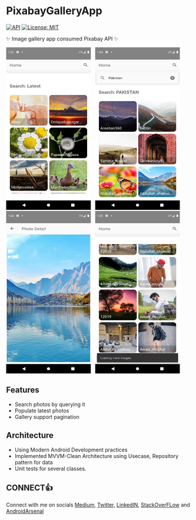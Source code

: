 # PixabayGalleryApp

[![API](https://img.shields.io/badge/API-21%2B-blue.svg?style=flat)](https://android-arsenal.com/api?level=15) [![License: MIT](https://img.shields.io/badge/License-MIT-brightgreen.svg)](https://opensource.org/licenses/MIT)

✨ Image gallery app consumed Pixabay API ✨

<img alt="Pic-1" src="https://github.com/AliAzaz/PixabayGalleryApp/blob/master/images/Home.png" width="230" height="440"/> &nbsp; <img alt="Pic-2" src="https://github.com/AliAzaz/PixabayGalleryApp/blob/master/images/Search.png" width="230" height="440"/> &nbsp; <img alt="Pic-3" src="https://github.com/AliAzaz/PixabayGalleryApp/blob/master/images/DetailView.png" width="230" height="440"/> &nbsp; <img alt="Pic-4" src="https://github.com/AliAzaz/PixabayGalleryApp/blob/master/images/LoadingMore.png" width="230" height="440"/>

## Features

- Search photos by querying it
- Populate latest photos
- Gallery support pagination 


## Architecture

 - Using Modern Android Development practices
 - Implemented MVVM-Clean Architecture using Usecase, Repository pattern for data
 - Unit tests for several classes.


## CONNECT👍

Connect with me on socials [Medium](https://medium.com/@ali.azaz.alam), [Twitter](https://twitter.com/AliAzazAlam1), [LinkedIN](https://www.linkedin.com/in/aliazazalam), [StackOverFLow](https://stackoverflow.com/users/9764941/ali-azaz-alam) and [AndroidArsenal](https://android-arsenal.com/user/AliAzaz)
